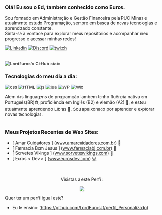 ### Olá! Eu sou o Ed, também conhecido como Euros. 

Sou formado em Administração e Gestão Financeira pela PUC Minas e atualmente estudo Programação, sempre em busca de novas tecnologias e aprendizado constante.<br/>
Sinta-se à vontade para explorar meus repositórios e acompanhar meu progresso e acessar minhas redes! <br/>


[![Linkedin](https://img.shields.io/badge/LinkedIn-0077B5?style=for-the-badge&logo=linkedin&logoColor=white)](https://www.linkedin.com/in/edjuniorjf/) [![Discord](https://img.shields.io/badge/Discord-7289DA?style=for-the-badge&logo=discord&logoColor=white)](https://discord.gg/TfhKUkwKvf) [![twitch](https://img.shields.io/badge/Twitch-9146FF?style=for-the-badge&logo=twitch&logoColor=white)](https://www.twitch.tv/lordeuros)  <br/>
<br/>
<br/>
![LordEuros's GitHub stats](https://github-readme-stats.vercel.app/api?username=LordEurosJf&show_icons=true&theme=tokyonight)
<br/>

### Tecnologias do meu dia a dia:
<div style= "display: inline_block">
<img align-"center" alt="css" src= "https://img.shields.io/badge/CSS-239120?&style=for-the-badge&logo=css3&logoColor=white"/> 
<img align-"center" alt="HTML" src= "https://img.shields.io/badge/HTML5-E34F26?style=for-the-badge&logo=html5&logoColor=whitee"/> 
<img align-"center" alt="js" src= "https://img.shields.io/badge/JavaScript-323330?style=for-the-badge&logo=javascript&logoColor=F7DF1E"/> 
<img align-"center" alt="lua" src= "https://img.shields.io/badge/Lua-2C2D72?style=for-the-badge&logo=lua&logoColor=white"/> 
<img align-"center" alt="WP" src= "https://img.shields.io/badge/Wordpress-21759B?style=for-the-badge&logo=wordpress&logoColor=white"/> 
<img align-"center" alt="Wix" src= "https://img.shields.io/badge/Wix-000?style=for-the-badge&logo=wix&logoColor=white"/> 
</div>


Alem das linguagens de programção tambem tenho fluência nativa em Português(BR)⚽, proficiência em Inglês (B2) e Alemão (A2) 🏰, e estou atualmente aprendendo Libras 🙌. Sou apaixonado por aprender e explorar novas tecnologias.
<br/>
<br/>


### Meus Projetos Recentes de Web Sites:
- [ Amar Cuidadores ] (www.amarcuidadores.com.br) 👴 <br/>
- [ Farmacia Bom Jesus ] (www.farmaciabj.com.br) 💊 <br/>
- [ Sorvetes Vikings ] (www.sorvetesvikings.com) 🍨 <br/>
- [ Euros < Dev > ] (www.eurosdev.com) 💻 <br/>




</br>
<p align="center"> Visistas a este Perfil:</p>
<p align="center">   <img alingn="center" src="https://profile-counter.glitch.me/LordEurosJf/count.svg" /></p>


Quer ter um perfil igual este? 
- Eu te ensino: (https://github.com/LordEurosJf/perfil_Personalizado)

